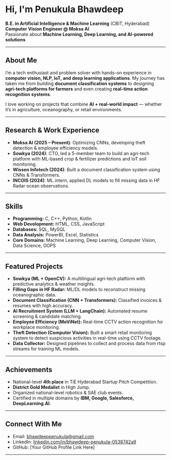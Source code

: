 # Hi, I'm Penukula Bhawdeep  

**B.E. in Artificial Intelligence & Machine Learning** (CBIT, Hyderabad)  
**Computer Vision Engineer @ Moksa AI**  
Passionate about **Machine Learning, Deep Learning, and AI-powered solutions**  

---

## About Me  
I’m a tech enthusiast and problem solver with hands-on experience in **computer vision, NLP, IoT, and deep learning applications**. My journey has taken me from building **document classification systems** to designing **agri-tech platforms for farmers** and even creating **real-time action recognition systems**.  

I love working on projects that combine **AI + real-world impact** — whether it’s in agriculture, oceanography, or retail environments.  

---

## Research & Work Experience  
- **Moksa AI (2025 – Present)**: Optimizing CNNs, developing theft detection & employee efficiency models.  
- **Sowkya (2024)**: CTO, led a 5-member team to build an agri-tech platform with ML-based crop & fertilizer predictions and IoT soil monitoring.  
- **Wissen Infotech (2024)**: Built a document classification system using CNNs & Transformers.  
- **INCOIS (2024)**: ML intern, applied DL models to fill missing data in HF Radar ocean observations.  

---

## Skills  
- **Programming:** C, C++, Python, Kotlin  
- **Web Development:** HTML, CSS, JavaScript  
- **Databases:** SQL, MySQL  
- **Data Analysis:** PowerBI, Excel, Statistics  
- **Core Domains:** Machine Learning, Deep Learning, Computer Vision, Data Science, OOPS  

---

## Featured Projects  
- **Sowkya (ML + OpenCV):** A multilingual agri-tech platform with predictive analytics & weather insights.  
- **Filling Gaps in HF Radar:** ML/DL models to reconstruct missing oceanographic data.  
- **Document Classification (CNN + Transformers):** Classified invoices & resumes with high accuracy.  
- **AI Recruitment System (LLM + LangChain):** Automated resume screening & candidate matching.  
- **Employee Efficiency (MoViNet):** Real-time CCTV action recognition for workplace monitoring.
- **Theft Detection (Computer Vision):** Built a smart retail monitoring system to detect suspicious activities in real-time using CCTV footage.  
- **Data Collector:** Designed pipelines to collect and process data from rtsp streams for training ML models.  
 

---

## Achievements  
- National-level **4th place** in TiE Hyderabad Startup Pitch Competition.  
- **District Gold Medalist** in High Jump.  
- Organized national-level robotics & SAE club events.  
- Certified in multiple domains by **IBM, Google, Salesforce, DeepLearning.AI**.  

---

## Connect With Me  
- Email: [bhawdeeppenukula@gmail.com](mailto:bhawdeeppenukula@gmail.com)  
- LinkedIn: [linkedin.com/in/bhawdeep-penukula-0538742a9](http://www.linkedin.com/in/bhawdeep-penukula-0538742a9)  
- GitHub: [Your GitHub Profile Link Here]  

--- 

